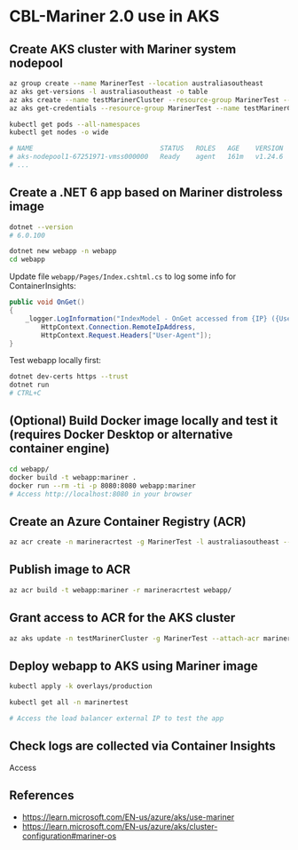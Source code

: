 CBL-Mariner 2.0 use in AKS
==========================

Create AKS cluster with Mariner system nodepool
-----------------------------------------------

```sh
az group create --name MarinerTest --location australiasoutheast
az aks get-versions -l australiasoutheast -o table
az aks create --name testMarinerCluster --resource-group MarinerTest --os-sku mariner -c 3 -k 1.24.6 -a monitoring
az aks get-credentials --resource-group MarinerTest --name testMarinerCluster

kubectl get pods --all-namespaces
kubectl get nodes -o wide

# NAME                                STATUS   ROLES   AGE    VERSION   ...  OS-IMAGE            KERNEL-VERSION    CONTAINER-RUNTIME
# aks-nodepool1-67251971-vmss000000   Ready    agent   161m   v1.24.6   ...  CBL-Mariner/Linux   5.15.70.1-1.cm2   containerd://1.6.6
# ...
```

Create a .NET 6 app based on Mariner distroless image
-----------------------------------------------------

```sh
dotnet --version
# 6.0.100

dotnet new webapp -n webapp
cd webapp
```

Update file `webapp/Pages/Index.cshtml.cs` to log some info for ContainerInsights:

```C#
public void OnGet()
{
    _logger.LogInformation("IndexModel - OnGet accessed from {IP} ({UserAgent}",
        HttpContext.Connection.RemoteIpAddress,
        HttpContext.Request.Headers["User-Agent"]);
}
```

Test webapp locally first:

```sh
dotnet dev-certs https --trust
dotnet run
# CTRL+C
```

(Optional) Build Docker image locally and test it (requires Docker Desktop or alternative container engine)
-----------------------------------------------------------------------------------------------------------

```sh
cd webapp/
docker build -t webapp:mariner .
docker run --rm -ti -p 8080:8080 webapp:mariner
# Access http://localhost:8080 in your browser
```

Create an Azure Container Registry (ACR)
----------------------------------------

```sh
az acr create -n marineracrtest -g MarinerTest -l australiasoutheast --sku Standard
```

Publish image to ACR
--------------------

```sh
az acr build -t webapp:mariner -r marineracrtest webapp/
```

Grant access to ACR for the AKS cluster
---------------------------------------

```sh
az aks update -n testMarinerCluster -g MarinerTest --attach-acr marineracrtest
```

Deploy webapp to AKS using Mariner image
----------------------------------------

```sh
kubectl apply -k overlays/production

kubectl get all -n marinertest

# Access the load balancer external IP to test the app
```

Check logs are collected via Container Insights
-----------------------------------------------

Access 

References
----------

* https://learn.microsoft.com/EN-us/azure/aks/use-mariner
* https://learn.microsoft.com/EN-us/azure/aks/cluster-configuration#mariner-os
